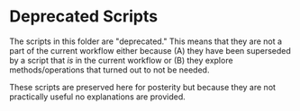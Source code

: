 # Deprecated Scripts

The scripts in this folder are "deprecated." This means that they are not a part of the current workflow either because (A) they have been superseded by a script that _is_ in the current workflow or (B) they explore methods/operations that turned out to not be needed.

These scripts are preserved here for posterity but because they are not practically useful no explanations are provided.

